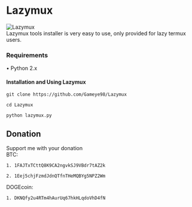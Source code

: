 # Lazymux
![Lazymux](https://github.com/Gameye98/Lazymux/core/lazymux.png)<br>
Lazymux tools installer is very easy to use, only provided for lazy termux users.

### Requirements
• Python 2.x

#### Installation and Using Lazymux
```
git clone https://github.com/Gameye98/Lazymux
```
```
cd Lazymux
```
```
python lazymux.py
```

## Donation
Support me with your donation<br>
BTC:<br>
```
1. 1FAJTxTCttQ8K9CA2ngvkSJ9VBdr7tAZ2k
```
```
2. 1Eej5chjFzmdJdnQTfnTHeMQBYg5NPZ2Wm
```
DOGEcoin:<br>
```
1. DKNQfy2u4RTm4hAurUq67hkHLqdoVhD4fN
```

